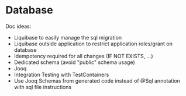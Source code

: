 # Database


Doc ideas:
- Liquibase to easily manage the sql migration
- Liquibase outside application to restrict application roles/grant on database
- Idempotency required for all changes (IF NOT EXISTS, ...)
- Dedicated schema (avoid "public" schema usage)
- Jooq
- Integration Testing with TestContainers
- Use Jooq Schemas from generated code instead of @Sql annotation with sql file instructions